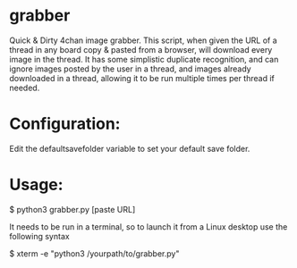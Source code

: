 grabber
=======

Quick &amp; Dirty 4chan image grabber. This script, when given the URL of a thread
in any board copy & pasted from a browser, will download every image in the thread.
It has some simplistic duplicate recognition, and can ignore images posted by the 
user in a thread, and images already downloaded in a thread, allowing it to be run
multiple times per thread if needed.

Configuration:
=============
Edit the defaultsavefolder variable to set your default save folder.


Usage: 
======
$ python3 grabber.py
[paste URL]

It needs to be run in a terminal, so to launch it from a Linux desktop use the
following syntax

$ xterm -e "python3 /yourpath/to/grabber.py"
